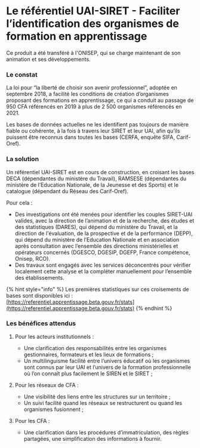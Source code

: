 # Le référentiel UAI-SIRET - Faciliter l’identification des organismes de formation en apprentissage

Ce produit a été transféré à l'ONISEP, qui se charge maintenant de son animation et ses développements.

### Le constat&#x20;

La loi pour “la liberté de choisir son avenir professionnel”, adoptée en septembre 2018, a facilité les conditions de création d’organismes proposant des formations en apprentissage, ce qui a conduit au passage de 950 CFA référencés en 2019 à plus de 2 500 organismes référencés en 2021.

Les bases de données actuelles ne les identifient pas toujours de manière fiable ou cohérente, à la fois à travers leur SIRET et leur UAI, afin qu’ils puissent être reconnus dans toutes les bases (CERFA, enquête SIFA, Carif-Oref).&#x20;

### La solution&#x20;

Un référentiel UAI-SIRET est en cours de construction, en croisant les bases DECA (dépendantes du ministère du Travail), RAMSESE (dépendantes du ministère de l’Education Nationale, de la Jeunesse et des Sports) et le catalogue (dépendant du Réseau des Carif-Oref).

Pour cela :&#x20;

* Des investigations ont été menées pour identifier les couples SIRET-UAI valides, avec la direction de l’animation et de la recherche, des études et des statistiques (DARES), qui dépend du ministère du Travail, et la direction de l'évaluation, de la prospective et de la performance (DEPP), qui dépend du ministère de l’Education Nationale et en association après consultation avec l’ensemble des directions ministérielles et opérateurs concernés (DGESCO, DGESIP, DGEFP, France compétence, Onisep, RCO).&#x20;
* Des travaux sont engagés avec les services déconcentrés pour vérifier localement cette analyse et la compléter manuellement pour l’ensemble des établissements.

{% hint style="info" %}
Les premières statistiques sur ces croisements de bases sont disponibles ici : [https://referentiel.apprentissage.beta.gouv.fr/stats](https://referentiel.apprentissage.beta.gouv.fr/stats)
{% endhint %}

### Les bénéfices attendus&#x20;

1.  Pour les acteurs institutionnels :&#x20;

    * Une clarification des responsabilités entre les organismes gestionnaires, formateurs et les lieux de formations ;&#x20;
    * Un multilinguisme facilité entre l’univers éducatif où les organismes sont connus par leur UAI et l’univers de la formation professionnelle où l’on connaît plus facilement le SIREN et le SIRET ;


2.  Pour les réseaux de CFA :&#x20;

    * Une visibilité des liens entre les structures sur un territoire ;&#x20;
    * Un suivi facilité quand les réseaux se restructurent ou quand les organismes fusionnent ;&#x20;


3. Pour les CFA :&#x20;
   * Une clarification dans les procédures d’immatriculation, des règles partagées, une simplification des informations à fournir.
